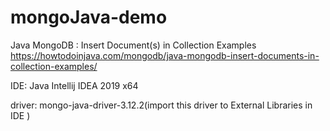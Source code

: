 # mongoJava-demo

Java MongoDB : Insert Document(s) in Collection Examples
https://howtodoinjava.com/mongodb/java-mongodb-insert-documents-in-collection-examples/

IDE: Java Intellij IDEA 2019 x64

driver: mongo-java-driver-3.12.2(import this driver to External Libraries in IDE )
